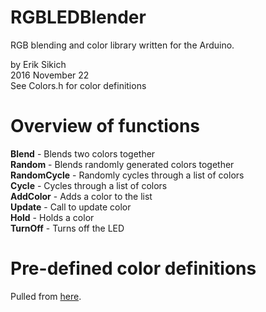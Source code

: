 RGBLEDBlender
=====================
RGB blending and color library written for the Arduino.

by Erik Sikich  
2016 November 22  
See Colors.h for color definitions  


Overview of functions
=====================
**Blend**       - Blends two colors together  
**Random**      - Blends randomly generated colors together  
**RandomCycle** - Randomly cycles through a list of colors  
**Cycle**       - Cycles through a list of colors  
**AddColor**    - Adds a color to the list  
**Update**      - Call to update color  
**Hold**        - Holds a color  
**TurnOff**     - Turns off the LED  

Pre-defined color definitions
=====================
Pulled from [here](http://www.rapidtables.com/web/color/RGB_Color.htm).